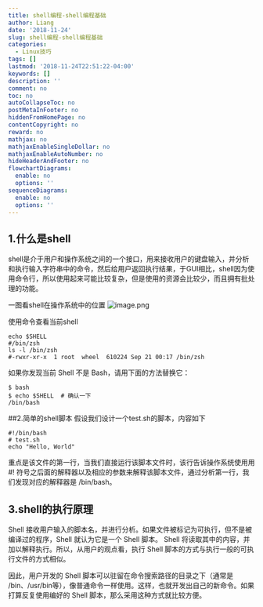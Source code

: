 ```yaml
---
title: shell编程-shell编程基础
author: Liang
date: '2018-11-24'
slug: shell编程-shell编程基础
categories:
  - Linux技巧
tags: []
lastmod: '2018-11-24T22:51:22-04:00'
keywords: []
description: ''
comment: no
toc: no
autoCollapseToc: no
postMetaInFooter: no
hiddenFromHomePage: no
contentCopyright: no
reward: no
mathjax: no
mathjaxEnableSingleDollar: no
mathjaxEnableAutoNumber: no
hideHeaderAndFooter: no
flowchartDiagrams:
  enable: no
  options: ''
sequenceDiagrams:
  enable: no
  options: ''
---
```

## 1.什么是shell
shell是介于用户和操作系统之间的一个接口，用来接收用户的键盘输入，并分析和执行输入字符串中的命令，然后给用户返回执行结果，于GUI相比，shell因为使用命令行，所以使用起来可能比较复杂，但是使用的资源会比较少，而且拥有批处理的功能。

一图看shell在操作系统中的位置
![image.png](https://upload-images.jianshu.io/upload_images/3014937-059886f9c6c9c5e3.png?imageMogr2/auto-orient/strip%7CimageView2/2/w/1240)

使用命令查看当前shell
```
echo $SHELL
#/bin/zsh
ls -l /bin/zsh
#-rwxr-xr-x  1 root  wheel  610224 Sep 21 00:17 /bin/zsh
```
如果你发现当前 Shell 不是 Bash，请用下面的方法替换它：

```
$ bash
$ echo $SHELL  # 确认一下
/bin/bash
```
##2.简单的shell脚本
假设我们设计一个test.sh的脚本，内容如下
```
#!/bin/bash
# test.sh
echo "Hello, World"
```
重点是该文件的第一行，当我们直接运行该脚本文件时，该行告诉操作系统使用用#! 符号之后面的解释器以及相应的参数来解释该脚本文件，通过分析第一行，我们发现对应的解释器是 /bin/bash。

## 3.shell的执行原理
Shell 接收用户输入的脚本名，并进行分析。如果文件被标记为可执行，但不是被编译过的程序，Shell 就认为它是一个 Shell 脚本。 Shell 将读取其中的内容，并加以解释执行。所以，从用户的观点看，执行 Shell 脚本的方式与执行一般的可执行文件的方式相似。

因此，用户开发的 Shell 脚本可以驻留在命令搜索路径的目录之下（通常是 /bin、/usr/bin等），像普通命令一样使用。这样，也就开发出自己的新命令。如果打算反复使用编好的 Shell 脚本，那么采用这种方式就比较方便。
